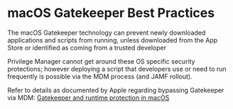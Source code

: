 [title]: # (Gatekeeper)
[tags]: # (macOS)
[priority]: # (28)

# macOS Gatekeeper Best Practices

The macOS Gatekeeper technology can prevent newly downloaded applications and scripts from running, unless downloaded from the App Store or identified as coming from a trusted developer

Privilege Manager cannot get around these OS specific security protections; however deploying a script that developers use or need to run frequently is possible via the MDM process (and JAMF rollout).

Refer to details as documented by Apple regarding bypassing Gatekeeper via MDM: [Gatekeeper and runtime protection in macOS](https://support.apple.com/guide/security/gatekeeper-and-runtime-protection-sec5599b66df/web)
